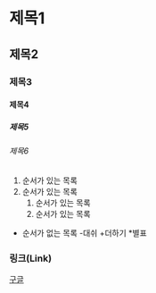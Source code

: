 # 제목1

## 제목2

### 제목3

#### 제목4

##### 제목5

###### 제목6
1. 순서가 있는 목록
2. 순서가 있는 목록
   1. 순서가 있는 목록
   2. 순서가 있는 목록

- 순서가 없는 목록
  -대쉬
  +더하기
  *별표

### 링크(Link)
[구글](https://google.com)

